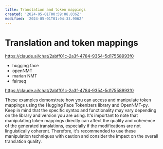 ```yaml
---
title: Translation and token mappings
created: '2024-05-01T00:59:08.036Z'
modified: '2024-05-01T01:04:33.906Z'
---
```


# Translation and token mappings

https://claude.ai/chat/2abff01c-2a3f-4784-9354-5d17558993f0
* hugging face
* openNMT
* marian NMT
* fairseq


https://claude.ai/chat/2abff01c-2a3f-4784-9354-5d17558993f0

These examples demonstrate how you can access and manipulate token mappings using the Hugging Face Tokenizers library and OpenNMT-py. Keep in mind that the specific syntax and functionality may vary depending on the library and version you are using.
It's important to note that manipulating token mappings directly can affect the quality and coherence of the generated translations, especially if the modifications are not linguistically coherent. Therefore, it's recommended to use these manipulation techniques with caution and consider the impact on the overall translation quality.
